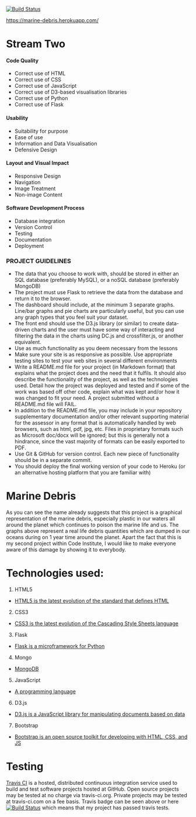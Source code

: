 [![Build Status](https://travis-ci.org/bogdan-vlad/marine_debris.svg?branch=master)](https://travis-ci.org/bogdan-vlad/marine_debris)




https://marine-debris.herokuapp.com/

# Stream Two

#### Code Quality

- Correct use of HTML
- Correct use of CSS
- Correct use of JavaScript
- Correct use of D3-based visualisation libraries
- Correct use of Python
- Correct use of Flask

#### Usability

- Suitability for purpose
- Ease of use
- Information and Data Visualisation
- Defensive Design

#### Layout and Visual Impact

- Responsive Design
- Navigation
- Image Treatment
- Non-image Content

#### Software Development Process

- Database integration
- Version Control
- Testing
- Documentation
- Deployment

### PROJECT GUIDELINES
- The data that you choose to work with, should be stored in either an SQL database (preferably MySQL), or a noSQL database (preferably MongoDB)
- The project must use Flask to retrieve the data from the database and return it to the browser.
- The dashboard should include, at the minimum 3 separate graphs. Line/bar graphs and pie charts are particularly useful, but you can use any graph types that you feel suit your dataset.
- The front end should use the D3.js library (or similar) to create data-driven charts and the user must have some way of interacting and filtering the data in the charts using DC.js and crossfilter.js, or another equivalent.
- Use as much functionality as you deem necessary from the lessons
- Make sure your site is as responsive as possible. Use appropriate testing sites to test your web sites in several different environments
- Write a README.md file for your project (in Markdown format) that explains what the project does and the need that it fulfils. It should also describe the functionality of the project, as well as the technologies used. Detail how the project was deployed and tested and if some of the work was based off other code, explain what was kept and/or how it was changed to fit your need. A project submitted without a README.md file will FAIL.
- In addition to the README.md file, you may include in your repository supplementary documentation and/or other relevant supporting material for the assessor in any format that is automatically handled by web browsers, such as html, pdf, jpg, etc. Files in proprietary formats such as Microsoft doc/docx will be ignored; but this is generally not a hindrance, since the vast majority of formats can be easily exported to PDF.
- Use Git & GitHub for version control. Each new piece of functionality should be in a separate commit.
- You should deploy the final working version of your code to Heroku (or an alternative hosting platform that you are familiar with)


# Marine Debris

As you can see the name already suggests that this project is a graphical representation of the marine debris, especially plastic in our waters all around the planet which continues to poison the marine life and us. The graphs above represent a real life debris quantities which are dumped in our oceans during on 1 year time around the planet. Apart the fact that this is my second project within Code Institute, I would like to make everyone aware of this damage by showing it to everybody.

# Technologies used:

1. HTML5
* [HTML5 is the latest evolution of the standard that defines HTML](https://developer.mozilla.org/en-US/docs/Web/Guide/HTML/HTML5)
2. CSS3
* [CSS3 is the latest evolution of the Cascading Style Sheets language](https://developer.mozilla.org/en-US/docs/Web/CSS/CSS3)
3. Flask
* [Flask is a microframework for Python](http://flask.pocoo.org)
4. Mongo
* [MongoDB](https://www.mongodb.com)
5. JavaScript
* [A programming language](https://www.javascript.com)
6. D3.js
* [D3.js is a JavaScript library for manipulating documents based on data](https://d3js.org)
7. Bootstrap
* [Bootstrap is an open source toolkit for developing with HTML, CSS, and JS](https://getbootstrap.com)

# Testing
[Travis CI](https://travis-ci.org) is a hosted, distributed continuous integration service used to build and test software projects hosted at GitHub. Open source projects may be tested at no charge via travis-ci.org. Private projects may be tested at travis-ci.com on a fee basis.
Travis badge can be seen above or here [![Build Status](https://travis-ci.org/bogdan-vlad/marine_debris.svg?branch=master)](https://travis-ci.org/bogdan-vlad/marine_debris) which means that my project has passed travis tests.
